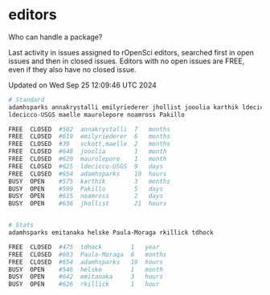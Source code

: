 # editors

Who can handle a package?

Last activity in issues assigned to rOpenSci editors, searched first in open
issues and then in closed issues. Editors with no open issues are FREE, even if
they also have no closed issue.


Updated on Wed Sep 25 12:09:46 UTC 2024

```bash
# Standard
adamhsparks annakrystalli emilyriederer jhollist jooolia karthik ldecicco
ldecicco-USGS maelle maurolepore noamross Pakillo

FREE  CLOSED  #502  annakrystalli  7   months
FREE  CLOSED  #619  emilyriederer  6   months
FREE  CLOSED  #39   sckott,maelle  2   months
FREE  CLOSED  #648  jooolia        1   month
FREE  CLOSED  #620  maurolepore    1   month
FREE  CLOSED  #625  ldecicco-USGS  9   days
FREE  CLOSED  #654  adamhsparks    19  hours
BUSY  OPEN    #575  karthik        3   months
BUSY  OPEN    #599  Pakillo        5   days
BUSY  OPEN    #615  noamross       2   days
BUSY  OPEN    #636  jhollist       21  hours


# Stats
adamhsparks emitanaka helske Paula-Moraga rkillick tdhock

FREE  CLOSED  #475  tdhock        1   year
FREE  CLOSED  #603  Paula-Moraga  6   months
FREE  CLOSED  #654  adamhsparks   19  hours
BUSY  OPEN    #546  helske        1   month
BUSY  OPEN    #642  emitanaka     3   hours
BUSY  OPEN    #626  rkillick      1   hour
```
